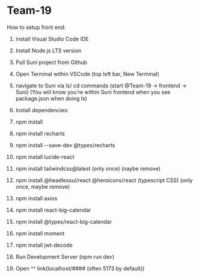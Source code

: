 # Team-19

How to setup front end:

1. install Visual Studio Code IDE
2. Install Node.js LTS version
3. Pull Suni project from Github
4. Open Terminal within VSCode (top left bar, New Terminal)
5. navigate to Suni via ls/ cd commands (start @Team-19 -> frontend -> Suni) (You wiil know you're within Suni frontend when you see package.json when doing ls)
6. Install dependencies:
  1. npm install
  2. npm install recharts 
  3. npm install --save-dev @types/recharts 
  4. npm install lucide-react
  5. npm install tailwindcss@latest (only once) (naybe remove)
  6. npm install @headlessui/react @heroicons/react (typescript CSS) (only once, maybe remove)
  7. npm install axios
  8. npm install react-big-calendar
  9. npm install @types/react-big-calendar
  10. npm install moment
  11. npm install jwt-decode
  


7. Run Development Server (npm run dev)
8. Open ^^ link(localhost/#### (often 5173 by default))